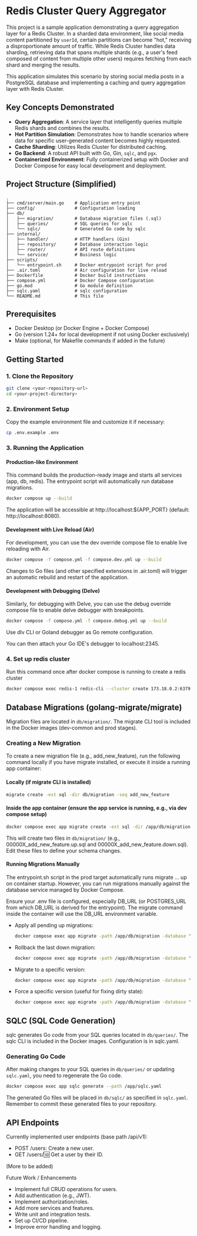 # Redis Cluster Query Aggregator

This project is a sample application demonstrating a query aggregation layer for a Redis Cluster. In a sharded data environment, like social media content partitioned by `userId`, certain partitions can become "hot," receiving a disproportionate amount of traffic. While Redis Cluster handles data sharding, retrieving data that spans multiple shards (e.g., a user's feed composed of content from multiple other users) requires fetching from each shard and merging the results.

This application simulates this scenario by storing social media posts in a PostgreSQL database and implementing a caching and query aggregation layer with Redis Cluster.

## Key Concepts Demonstrated
*   **Query Aggregation**: A service layer that intelligently queries multiple Redis shards and combines the results.
*   **Hot Partition Simulation**: Demonstrates how to handle scenarios where data for specific user-generated content becomes highly requested.
*   **Cache Sharding**: Utilizes Redis Cluster for distributed caching.
*   **Go Backend**: A robust API built with Go, Gin, `sqlc`, and `pgx`.
*   **Containerized Environment**: Fully containerized setup with Docker and Docker Compose for easy local development and deployment.


## Project Structure (Simplified)
```text
. 
├── cmd/server/main.go    # Application entry point
├── config/               # Configuration loading
├── db/
│   ├── migration/        # Database migration files (.sql)
│   ├── queries/          # SQL queries for sqlc
│   └── sqlc/             # Generated Go code by sqlc
├── internal/
│   ├── handler/          # HTTP handlers (Gin)
│   ├── repository/       # Database interaction logic
│   ├── router/           # API route definitions
│   └── service/          # Business logic
├── scripts/
│   └── entrypoint.sh     # Docker entrypoint script for prod
├── .air.toml             # Air configuration for live reload
├── Dockerfile            # Docker build instructions
├── compose.yml           # Docker Compose configuration
├── go.mod                # Go module definition
├── sqlc.yaml             # sqlc configuration
└── README.md             # This file
```

## Prerequisites
*   Docker Desktop (or Docker Engine + Docker Compose)
*   Go (version 1.24+ for local development if not using Docker exclusively)
*   Make (optional, for Makefile commands if added in the future)

## Getting Started

### 1. Clone the Repository

```bash
git clone <your-repository-url>
cd <your-project-directory>
```

### 2. Environment Setup

Copy the example environment file and customize it if necessary:
```bash
cp .env.example .env
```

### 3. Running the Application

#### Production-like Environment
This command builds the production-ready image and starts all services (app, db, redis). The entrypoint script will automatically run database migrations.

```bash
docker compose up --build
```
The application will be accessible at http://localhost:${APP_PORT} (default: http://localhost:8080).

#### Development with Live Reload (Air)
For development, you can use the dev override compose file to enable live reloading with Air.

```bash
docker compose -f compose.yml -f compose.dev.yml up --build
```

Changes to Go files (and other specified extensions in .air.toml) will trigger an automatic rebuild and restart of the application.

#### Development with Debugging (Delve)

Similarly, for debugging with Delve, you can use the debug override compose file to enable delve debugger with breakpoints.

```bash
docker compose -f compose.yml -f compose.debug.yml up --build
```

Use dlv CLI or Goland debugger as Go remote configuration.

You can then attach your Go IDE's debugger to localhost:2345.

### 4. Set up redis cluster
Run this command once after docker compose is running to create a redis cluster 
```bash
docker compose exec redis-1 redis-cli --cluster create 173.18.0.2:6379 173.18.0.3:6379 173.18.0.4:6379 173.18.0.5:6379 173.18.0.6:6379 --cluster-replicas 0 --cluster-yes
```

## Database Migrations (golang-migrate/migrate)

Migration files are located in `db/migration/`. The migrate CLI tool is included in the Docker images (dev-common and prod stages).

### Creating a New Migration

To create a new migration file (e.g., add_new_feature), run the following command locally if you have migrate installed, or execute it inside a running app container:

#### Locally (if migrate CLI is installed)
```bash
migrate create -ext sql -dir db/migration -seq add_new_feature
```

#### Inside the app container (ensure the app service is running, e.g., via dev compose setup)
```bash
docker compose exec app migrate create -ext sql -dir /app/db/migration -seq add_new_feature
```

This will create two files in `db/migration/` (e.g., 00000X_add_new_feature.up.sql and 00000X_add_new_feature.down.sql). Edit these files to define your schema changes.

#### Running Migrations Manually

The entrypoint.sh script in the prod target automatically runs migrate ... up on container startup. However, you can run migrations manually against the database service managed by Docker Compose.

Ensure your .env file is configured, especially DB_URL (or POSTGRES_URL from which DB_URL is derived for the entrypoint). The migrate command inside the container will use the DB_URL environment variable.
- Apply all pending up migrations:
   ```bash
   docker compose exec app migrate -path /app/db/migration -database "$DB_URL" up
   ```
- Rollback the last down migration:
   ```bash
   docker compose exec app migrate -path /app/db/migration -database "$DB_URL" down 1
   ```
- Migrate to a specific version:
   ```bash
   docker compose exec app migrate -path /app/db/migration -database "$DB_URL" goto VERSION_NUMBER
   ```
- Force a specific version (useful for fixing dirty state):
   ```bash
   docker compose exec app migrate -path /app/db/migration -database "$DB_URL" force VERSION_NUMBER
   ```

## SQLC (SQL Code Generation)

sqlc generates Go code from your SQL queries located in `db/queries/`. The sqlc CLI is included in the Docker images. Configuration is in sqlc.yaml.

### Generating Go Code
After making changes to your SQL queries in `db/queries/` or updating `sqlc.yaml`, you need to regenerate the Go code.
```bash
docker compose exec app sqlc generate --path /app/sqlc.yaml
```

The generated Go files will be placed in `db/sqlc/` as specified in `sqlc.yaml`. Remember to commit these generated files to your repository.

## API Endpoints
Currently implemented user endpoints (base path /api/v1):
- POST /users: Create a new user.
- GET /users/:id: Get a user by their ID.

(More to be added)

Future Work / Enhancements
- Implement full CRUD operations for users.
- Add authentication (e.g., JWT).
- Implement authorization/roles.
- Add more services and features.
- Write unit and integration tests.
- Set up CI/CD pipeline.
- Improve error handling and logging.